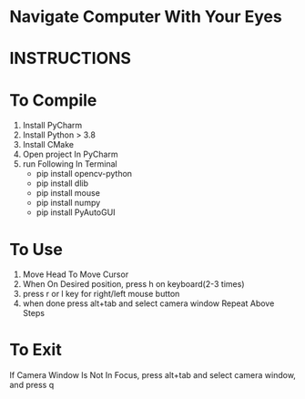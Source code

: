 # Navigate Computer With Your Eyes
# INSTRUCTIONS
# To Compile
 1. Install PyCharm
 2. Install Python > 3.8
 3. Install CMake
 4. Open project In PyCharm
 5. run Following In Terminal
	 - pip install opencv-python
	 - pip install dlib
	 - pip install  mouse
	 - pip install numpy
	 - pip install PyAutoGUI
# To Use
1. Move Head To Move Cursor
2. When On Desired position, press h on keyboard(2-3 times)
3. press r or l key for right/left mouse button
4. when done press alt+tab and select camera window
Repeat Above Steps
# To Exit
If Camera Window Is Not In Focus, press alt+tab and select camera window, and press q

